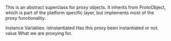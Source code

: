 This is an abstract superclass for proxy objects. It inherits from ProtoObject, which is part of the platform specific layer, but implements most of the proxy functionality.

Instance Variables:
	isInstantiated	<Boolean>	Has this proxy been instantiated or not.
	value	<Object>	What we are proxying for.

